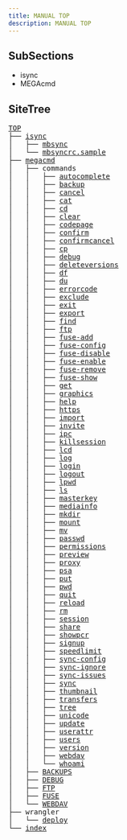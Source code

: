```yaml
---
title: MANUAL TOP
description: MANUAL TOP
---
```


## SubSections

- isync
- MEGAcmd

## SiteTree

<!-- TREE_START:/ -->
<pre>
<a href="/top/">TOP</a>
├── <a href="/isync/home/">isync</a>
│   ├── <a href="/isync/mbsync/">mbsync</a>
│   └── <a href="/isync/mbsyncrc.sample/">mbsyncrc.sample</a>
├── <a href="/megacmd/home/">megacmd</a>
│   ├── commands
│   │   ├── <a href="/megacmd/commands/autocomplete/">autocomplete</a>
│   │   ├── <a href="/megacmd/commands/backup/">backup</a>
│   │   ├── <a href="/megacmd/commands/cancel/">cancel</a>
│   │   ├── <a href="/megacmd/commands/cat/">cat</a>
│   │   ├── <a href="/megacmd/commands/cd/">cd</a>
│   │   ├── <a href="/megacmd/commands/clear/">clear</a>
│   │   ├── <a href="/megacmd/commands/codepage/">codepage</a>
│   │   ├── <a href="/megacmd/commands/confirm/">confirm</a>
│   │   ├── <a href="/megacmd/commands/confirmcancel/">confirmcancel</a>
│   │   ├── <a href="/megacmd/commands/cp/">cp</a>
│   │   ├── <a href="/megacmd/commands/debug/">debug</a>
│   │   ├── <a href="/megacmd/commands/deleteversions/">deleteversions</a>
│   │   ├── <a href="/megacmd/commands/df/">df</a>
│   │   ├── <a href="/megacmd/commands/du/">du</a>
│   │   ├── <a href="/megacmd/commands/errorcode/">errorcode</a>
│   │   ├── <a href="/megacmd/commands/exclude/">exclude</a>
│   │   ├── <a href="/megacmd/commands/exit/">exit</a>
│   │   ├── <a href="/megacmd/commands/export/">export</a>
│   │   ├── <a href="/megacmd/commands/find/">find</a>
│   │   ├── <a href="/megacmd/commands/ftp/">ftp</a>
│   │   ├── <a href="/megacmd/commands/fuse-add/">fuse-add</a>
│   │   ├── <a href="/megacmd/commands/fuse-config/">fuse-config</a>
│   │   ├── <a href="/megacmd/commands/fuse-disable/">fuse-disable</a>
│   │   ├── <a href="/megacmd/commands/fuse-enable/">fuse-enable</a>
│   │   ├── <a href="/megacmd/commands/fuse-remove/">fuse-remove</a>
│   │   ├── <a href="/megacmd/commands/fuse-show/">fuse-show</a>
│   │   ├── <a href="/megacmd/commands/get/">get</a>
│   │   ├── <a href="/megacmd/commands/graphics/">graphics</a>
│   │   ├── <a href="/megacmd/commands/help/">help</a>
│   │   ├── <a href="/megacmd/commands/https/">https</a>
│   │   ├── <a href="/megacmd/commands/import/">import</a>
│   │   ├── <a href="/megacmd/commands/invite/">invite</a>
│   │   ├── <a href="/megacmd/commands/ipc/">ipc</a>
│   │   ├── <a href="/megacmd/commands/killsession/">killsession</a>
│   │   ├── <a href="/megacmd/commands/lcd/">lcd</a>
│   │   ├── <a href="/megacmd/commands/log/">log</a>
│   │   ├── <a href="/megacmd/commands/login/">login</a>
│   │   ├── <a href="/megacmd/commands/logout/">logout</a>
│   │   ├── <a href="/megacmd/commands/lpwd/">lpwd</a>
│   │   ├── <a href="/megacmd/commands/ls/">ls</a>
│   │   ├── <a href="/megacmd/commands/masterkey/">masterkey</a>
│   │   ├── <a href="/megacmd/commands/mediainfo/">mediainfo</a>
│   │   ├── <a href="/megacmd/commands/mkdir/">mkdir</a>
│   │   ├── <a href="/megacmd/commands/mount/">mount</a>
│   │   ├── <a href="/megacmd/commands/mv/">mv</a>
│   │   ├── <a href="/megacmd/commands/passwd/">passwd</a>
│   │   ├── <a href="/megacmd/commands/permissions/">permissions</a>
│   │   ├── <a href="/megacmd/commands/preview/">preview</a>
│   │   ├── <a href="/megacmd/commands/proxy/">proxy</a>
│   │   ├── <a href="/megacmd/commands/psa/">psa</a>
│   │   ├── <a href="/megacmd/commands/put/">put</a>
│   │   ├── <a href="/megacmd/commands/pwd/">pwd</a>
│   │   ├── <a href="/megacmd/commands/quit/">quit</a>
│   │   ├── <a href="/megacmd/commands/reload/">reload</a>
│   │   ├── <a href="/megacmd/commands/rm/">rm</a>
│   │   ├── <a href="/megacmd/commands/session/">session</a>
│   │   ├── <a href="/megacmd/commands/share/">share</a>
│   │   ├── <a href="/megacmd/commands/showpcr/">showpcr</a>
│   │   ├── <a href="/megacmd/commands/signup/">signup</a>
│   │   ├── <a href="/megacmd/commands/speedlimit/">speedlimit</a>
│   │   ├── <a href="/megacmd/commands/sync-config/">sync-config</a>
│   │   ├── <a href="/megacmd/commands/sync-ignore/">sync-ignore</a>
│   │   ├── <a href="/megacmd/commands/sync-issues/">sync-issues</a>
│   │   ├── <a href="/megacmd/commands/sync/">sync</a>
│   │   ├── <a href="/megacmd/commands/thumbnail/">thumbnail</a>
│   │   ├── <a href="/megacmd/commands/transfers/">transfers</a>
│   │   ├── <a href="/megacmd/commands/tree/">tree</a>
│   │   ├── <a href="/megacmd/commands/unicode/">unicode</a>
│   │   ├── <a href="/megacmd/commands/update/">update</a>
│   │   ├── <a href="/megacmd/commands/userattr/">userattr</a>
│   │   ├── <a href="/megacmd/commands/users/">users</a>
│   │   ├── <a href="/megacmd/commands/version/">version</a>
│   │   ├── <a href="/megacmd/commands/webdav/">webdav</a>
│   │   └── <a href="/megacmd/commands/whoami/">whoami</a>
│   ├── <a href="/megacmd/backups/">BACKUPS</a>
│   ├── <a href="/megacmd/debug/">DEBUG</a>
│   ├── <a href="/megacmd/ftp/">FTP</a>
│   ├── <a href="/megacmd/fuse/">FUSE</a>
│   └── <a href="/megacmd/webdav/">WEBDAV</a>
├── wrangler
│   └── <a href="/wrangler/deploy/">deploy</a>
└── <a href="/index/">index</a>
</pre>
<!-- TREE_END -->
